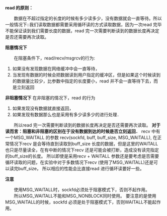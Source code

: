 **read 的原则：**

　　数据在不超过指定的长度的时候有多少读多少，没有数据就会一直等待。所以一般情况下::我们读取数据都需要采用循环读的方式读取数据，因为一次read 完毕不能保证读到我们需要长度的数据，read 完一次需要判断读到的数据长度再决定是否还需要再次读取。

**阻塞情况下**

　　在阻塞条件下，read/recv/msgrcv的行为:

1. 如果没有发现数据在网络缓冲中会一直等待，
2. 当发现有数据的时候会把数据读到用户指定的缓冲区，但是如果这个时候读到的数据量比较少，比参数中指定的长度要小，read 并不会一直等待下去，而是立刻返回

**非阻塞情况下**
    在非阻塞的情况下，read 的行为

1. 如果发现没有数据就直接返回，
2. 如果发现有数据那么也是采用有多少读多少的进行处理．

　　所以read 完一次需要判断读到的数据长度再决定是否还需要再次读取。
**对于读而言：阻塞和非阻塞的区别在于没有数据到达的时候是否立刻返回．**
    recv 中有一个MSG_WAITALL 的参数
    recv(sockfd, buff, buff_size, MSG_WAITALL),
    在正常情况下recv 是会等待直到读取到buff_size 长度的数据，但是这里的WAITALL 也只是尽量读全，在有中断的情况下recv 还是可能会被打断，造成没有读完指定的buff_size的长度。
    所以即使是采用recv + WAITALL 参数还是要考虑是否需要循环读取的问题，在实验中对于多数情况下recv (使用了MSG_WAITALL)还是可以读完buff_size，
    所以相应的性能会比直接read 进行循环读要好一些。

**注意** 

　　使用MSG_WAITALL时，sockfd必须处于阻塞模式下，否则不起作用。
　　所以MSG_WAITALL不能和MSG_NONBLOCK同时使用。
    要注意的是使用MSG_WAITALL的时候，sockfd 必须是处于阻塞模式下，否则WAITALL不能起作用。